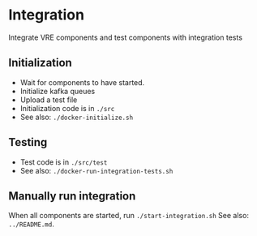 # Integration
Integrate VRE components and test components with integration tests

## Initialization
- Wait for components to have started.
- Initialize kafka queues
- Upload a test file
- Initialization code is in `./src` 
- See also: `./docker-initialize.sh`

## Testing
- Test code is in `./src/test`
- See also: `./docker-run-integration-tests.sh`


## Manually run integration
When all components are started, run `./start-integration.sh`
See also: `../README.md`.
